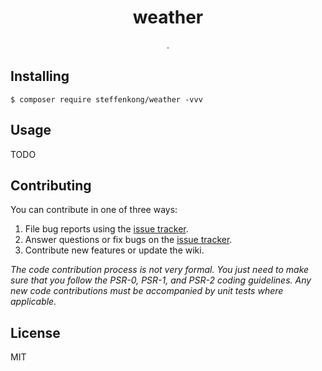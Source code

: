 <h1 align="center"> weather </h1>

<p align="center"> .</p>


## Installing

```shell
$ composer require steffenkong/weather -vvv
```

## Usage

TODO

## Contributing

You can contribute in one of three ways:

1. File bug reports using the [issue tracker](https://github.com/steffenkong/weather/issues).
2. Answer questions or fix bugs on the [issue tracker](https://github.com/steffenkong/weather/issues).
3. Contribute new features or update the wiki.

_The code contribution process is not very formal. You just need to make sure that you follow the PSR-0, PSR-1, and PSR-2 coding guidelines. Any new code contributions must be accompanied by unit tests where applicable._

## License

MIT